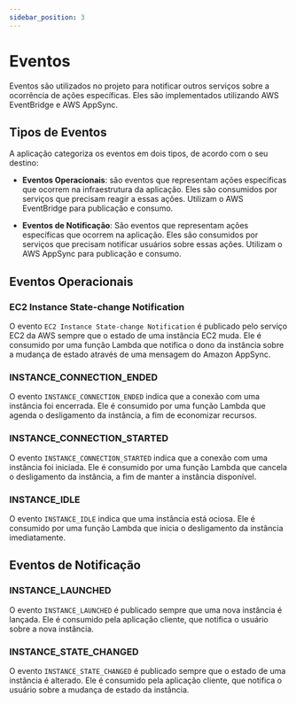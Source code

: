 ```yaml
---
sidebar_position: 3
---
```


# Eventos

Eventos são utilizados no projeto para notificar outros serviços sobre a ocorrência de ações específicas. Eles são implementados utilizando AWS EventBridge e AWS AppSync.

## Tipos de Eventos

A aplicação categoriza os eventos em dois tipos, de acordo com o seu destino:

-   **Eventos Operacionais**: são eventos que representam ações específicas que ocorrem na infraestrutura da aplicação. Eles são consumidos por serviços que precisam reagir a essas ações. Utilizam o AWS EventBridge para publicação e consumo.

-   **Eventos de Notificação**: São eventos que representam ações específicas que ocorrem na aplicação. Eles são consumidos por serviços que precisam notificar usuários sobre essas ações. Utilizam o AWS AppSync para publicação e consumo.

## Eventos Operacionais

### EC2 Instance State-change Notification

O evento `EC2 Instance State-change Notification` é publicado pelo serviço EC2 da AWS sempre que o estado de uma instância EC2 muda. Ele é consumido por uma função Lambda que notifica o dono da instância sobre a mudança de estado através de uma mensagem do Amazon AppSync.

### INSTANCE_CONNECTION_ENDED

O evento `INSTANCE_CONNECTION_ENDED` indica que a conexão com uma instância foi encerrada. Ele é consumido por uma função Lambda que agenda o desligamento da instância, a fim de economizar recursos.

### INSTANCE_CONNECTION_STARTED

O evento `INSTANCE_CONNECTION_STARTED` indica que a conexão com uma instância foi iniciada. Ele é consumido por uma função Lambda que cancela o desligamento da instância, a fim de manter a instância disponível.

### INSTANCE_IDLE

O evento `INSTANCE_IDLE` indica que uma instância está ociosa. Ele é consumido por uma função Lambda que inicia o desligamento da instância imediatamente.

## Eventos de Notificação

### INSTANCE_LAUNCHED

O evento `INSTANCE_LAUNCHED` é publicado sempre que uma nova instância é lançada. Ele é consumido pela aplicação cliente, que notifica o usuário sobre a nova instância.

### INSTANCE_STATE_CHANGED

O evento `INSTANCE_STATE_CHANGED` é publicado sempre que o estado de uma instância é alterado. Ele é consumido pela aplicação cliente, que notifica o usuário sobre a mudança de estado da instância.

